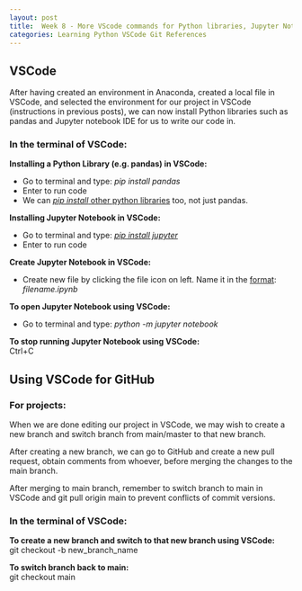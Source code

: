 ```yaml
---
layout: post
title:  Week 8 - More VScode commands for Python libraries, Jupyter Notebook, Git
categories: Learning Python VSCode Git References
---
```


## VSCode  

After having created an environment in Anaconda, created a local file in VSCode, and selected the environment for our project in VSCode (instructions in previous posts), we can now install Python libraries such as pandas and Jupyter notebook IDE for us to write our code in.  

### In the terminal of VSCode:   
**Installing a Python Library (e.g. pandas) in VSCode:**  
- Go to terminal and type: *pip install pandas*  
- Enter to run code  
- We can [*pip install* other python libraries](https://blog.openthreatresearch.com/installing_python_library_vscode) too, not just pandas.  

**Installing Jupyter Notebook in VSCode:**  
- Go to terminal and type: [*pip install jupyter*](https://plotly.com/python/ipython-notebook-tutorial/)  
- Enter to run code  

**Create Jupyter Notebook in VSCode:**  
- Create new file by clicking the file icon on left. Name it in the [format](https://blog.openthreatresearch.com/first_jupyter_notebook_vscode): *filename.ipynb*  

**To open Jupyter Notebook using VSCode:**  
- Go to terminal and type: *python -m jupyter notebook*  

**To stop running Jupyter Notebook using VSCode:**  
Ctrl+C  

## Using VSCode for GitHub  

### For projects:  

When we are done editing our project in VSCode, we may wish to create a new branch and switch branch from main/master to that new branch.  

After creating a new branch, we can go to GitHub and create a new pull request, obtain comments from whoever, before merging the changes to the main branch.  

After merging to main branch, remember to switch branch to main in VSCode and git pull origin main to prevent conflicts of commit versions.  

### In the terminal of VSCode:   

**To create a new branch and switch to that new branch using VSCode:**  
git checkout -b new_branch_name   

**To switch branch back to main:**    
git checkout main    
